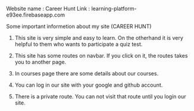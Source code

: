 Website name : Career Hunt
Link : learning-platform-e93ee.firebaseapp.com

Some important informetion about my site (CAREER HUNT)

1. This site is very simple and easy to learn. On the otherhand it is very helpful to them who wants to participate a quiz test.

2. This site has some routes on navbar. If you click on it, the routes takes you to another page.

3. In courses page there are some details about our courses.

4. You can log in our site with your google and github  account.

5. There is a private route. You can not visit that route until you login our site.


